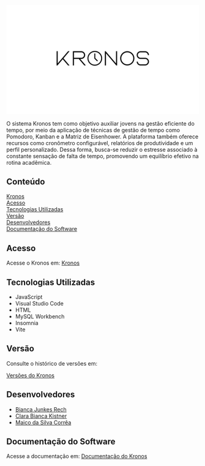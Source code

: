 <img src="Logo Kronos.png" alt="Kronos"> 

O sistema Kronos tem como objetivo auxiliar jovens na gestão eficiente do tempo, por meio da aplicação de técnicas de gestão de tempo como Pomodoro, Kanban e a Matriz de Eisenhower. A plataforma também oferece recursos como cronômetro configurável, relatórios de produtividade e um perfil personalizado. Dessa forma, busca-se reduzir o estresse associado à constante sensação de falta de tempo, promovendo um equilíbrio efetivo na rotina acadêmica. 

## Conteúdo 
<a href = "#Kronos" > Kronos </a> <br /> 
<a href = "#Acesso" > Acesso </a> <br /> 
<a href = "#Tecnologias-Utilizadas" > Tecnologias Utilizadas </a> <br /> 
<a href = "#Versão" > Versão </a> <br /> 
<a href = "#Desenvolvedores" > Desenvolvedores </a> <br /> 
<a href = "#Documentação-do-Software" > Documentação do Software </a> <br />

## Acesso 
<a id="Acesso"></a> <span>Acesse o Kronos em: </span> <a href = "" > Kronos </a> 

## Tecnologias Utilizadas 
<a id="Tecnologias-Utilizadas"></a> 
* JavaScript 
* Visual Studio Code 
* HTML 
* MySQL Workbench 
* Insomnia 
* Vite 
## Versão 
<a id="Versão"></a> <p>Consulte o histórico de versões em: </p> <a href = "" > Versões do Kronos </a> 
## Desenvolvedores 
<a id="Desenvolvedores"></a> 
* <a href = "https://github.com/bijunkes" > Bianca Junkes Rech </a> 
* <a href = "https://github.com/clarakistner" > Clara Bianca Kistner </a> 
* <a href = "https://github.com/maicosc" > Maico da Silva Corrêa </a> 

## Documentação do Software 
<a id="Documentação-do-Software"></a> 
<span>Acesse a documentação em: </span> <a href = "https://docs.google.com/document/d/1cdTGGFmIR2JxgoPhgWQaJuMcQMzlIn2Y/edit?usp=sharing&ouid=110155309119325844448&rtpof=true&sd=true" > Documentação do Kronos </a>